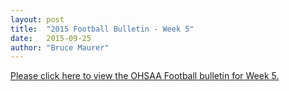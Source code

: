 ```yaml
---
layout: post
title:  "2015 Football Bulletin - Week 5"
date:   2015-09-25
author: "Bruce Maurer"
---
```


[Please click here to view the OHSAA Football bulletin for Week 5.](https://storage.googleapis.com/ohsaa-websites/bulletins/2015/2015_bulletin_5.pdf)
